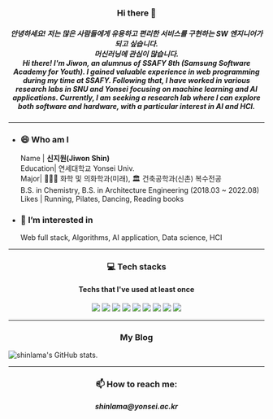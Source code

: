<h3 align="center"> Hi there 👋 </h3>
<h5 align="center"> 안녕하세요! 저는 많은 사람들에게 유용하고 편리한 서비스를 구현하는 SW 엔지니어가 되고 싶습니다.</br> 머신러닝에 관심이 많습니다.</br>Hi there! I'm Jiwon, an alumnus of SSAFY 8th (Samsung Software Academy for Youth). I gained valuable experience in web programming during my time at SSAFY. Following that, I have worked in various research labs in SNU and Yonsei focusing on machine learning and AI applications. Currently, I am seeking a research lab where I can explore both software and hardware, with a particular interest in AI and HCI.</h5>

---

- ### 😄 Who am I

  Name | **신지원(Jiwon Shin)**  
  Education| 연세대학교 Yonsei Univ.  
  Major| 👩🏻‍🔬 화학 및 의화학과(미래), 🏛 건축공학과(신촌) 복수전공  
  B.S. in Chemistry, B.S. in Architecture Engineering (2018.03 ~ 2022.08)  
  Likes | Running, Pilates, Dancing, Reading books

- ### 🌱 I’m interested in
  Web full stack, Algorithms, AI application, Data science, HCI

---

<h3 align="center"> 💻 Tech stacks </h3>
<h4 align="center"> Techs that I've used at least once</h4>

<p align="center">
  <img src="https://img.shields.io/badge/python-3776AB?style=for-the-badge&logo=python&logoColor=white">
  <img src="https://img.shields.io/badge/html5-E34F26?style=for-the-badge&logo=html5&logoColor=white">
  <img src="https://img.shields.io/badge/css3-1572B6?style=for-the-badge&logo=css3&logoColor=white">
  <img src="https://img.shields.io/badge/github-181717?style=for-the-badge&logo=github&logoColor=white">
  <img src="https://img.shields.io/badge/GitLab-FC6D26?style=for-the-badge&logo=GitLab&logoColor=white">
  <img src="https://img.shields.io/badge/PyCharm-000000?style=for-the-badge&logo=PyCharm&logoColor=white">
  <img src="https://img.shields.io/badge/Visual Studio Code-007ACC?style=for-the-badge&logo=Visual Studio Code&logoColor=white">
  <img src="https://img.shields.io/badge/Bootstrap-7952B3?style=for-the-badge&logo=Bootstrap&logoColor=white">
  <img src="https://img.shields.io/badge/Django-092E20?style=for-the-badge&logo=Django&logoColor=white">
</p>
  
---

<h3 align="center"> My Blog </h3>
<p align="center">

![shinlama's GitHub stats](https://github-readme-stats.vercel.app/api?username=shinlama&theme=buefy&show_icons=true).

</p>

---

<h3 align="center"> 📫 How to reach me: </h3>
<h5 align="center"> shinlama@yonsei.ac.kr</h5>

